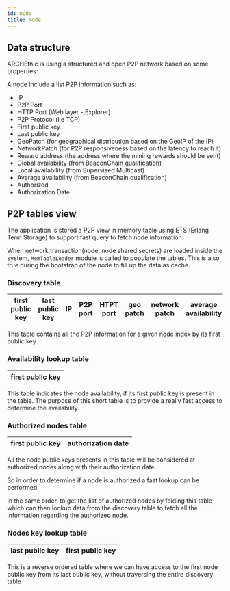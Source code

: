 ```yaml
---
id: node
title: Node
---
```


## Data structure

ARCHEthic is using a structured and open P2P network based on some properties:

A node include a list P2P information such as:
- IP
- P2P Port
- HTTP Port (Web layer - Explorer)
- P2P Protocol (i.e TCP)
- First public key
- Last public key
- GeoPatch (for geographical distribution based on the GeoIP of the IP)
- NetworkPatch (for P2P responsiveness based on the latency to reach it)
- Reward address (the address where the mining rewards should be sent)
- Global availability (from BeaconChain qualification)
- Local availability (from Supervised Multicast)
- Average availability (from BeaconChain qualification)
- Authorized
- Authorization Date

## P2P tables view

The application is stored a P2P view in memory table using ETS (Erlang Term Storage) to support fast query to fetch node information.

When network transaction(node, node shared secrets) are loaded inside the system, `MemTableLoader` module is called to populate the tables. This is also true during the bootstrap of the node to fill up the data as cache.

### Discovery table

| first public key | last public key | IP | P2P port | HTPT port | geo patch | network patch | average availability | availability history | enrollment date | transport | reward ddress |
|-|-|-|-|-|-|-|-|-|-|-|-|


This table contains all the P2P information for a given node index by its first public key

### Availability lookup table

| first public key |
|-|

This table indicates the node availability, if its first public key is present in the table.
The purpose of this short table is to provide a really fast access to determine the availability.

### Authorized nodes table

| first public key | authorization date
|-|-|

All the node public keys presents in this table will be considered at authorized nodes along with their authorization date.

So in order to determine if a node is authorized a fast lookup can be performed.

In the same order, to get the list of authorized nodes by folding this table which can then lookup data from the discovery table to fetch all the information regarding the authorized node.

### Nodes key lookup table

| last public key | first public key |
|-|-|

This is a reverse ordered table where we can have access to the first node public key from its last public key, without traversing the entire discovery table
